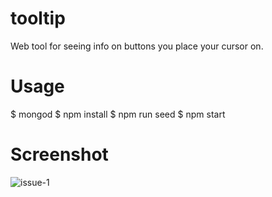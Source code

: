 # tooltip
Web tool for seeing info on buttons you place your cursor on.

# Usage
$ mongod
$ npm install
$ npm run seed
$ npm start

# Screenshot
![issue-1](https://user-images.githubusercontent.com/31448950/32117006-a55b122e-bb01-11e7-8f92-86a460acc488.gif)
